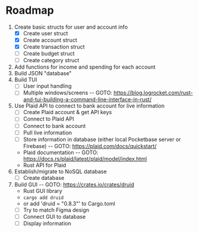 # Roadmap
1. Create basic structs for user and account info
   - [x] Create user struct
   - [x] Create account struct
   - [x] Create transaction struct
   - [ ] Create budget struct
   - [ ] Create category struct
2. Add functions for income and spending for each account
3. Build JSON "database"
4. Build TUI
   - [ ] User input handling
   - [ ] Multiple windows/screens
   -- GOTO: https://blog.logrocket.com/rust-and-tui-building-a-command-line-interface-in-rust/
5. Use Plaid API to connect to bank account for live information
   - [ ] Create Plaid account & get API keys
   - [ ] Connect to Plaid API
   - [ ] Connect to bank account
   - [ ] Pull live information
   - [ ] Store information in database (either local Pocketbase server or Firebase)
   -- GOTO: https://plaid.com/docs/quickstart/
    + Plaid documentation
   -- GOTO: https://docs.rs/plaid/latest/plaid/model/index.html
    + Rust API for Plaid 
6. Establish/migrate to NoSQL database
      - [ ] Create database
7. Build GUI
   -- GOTO: https://crates.io/crates/druid
      + Rust GUI library
      + `cargo add druid`
      + or add 'druid = "0.8.3"' to Cargo.toml
   - [ ] Try to match Figma design
   - [ ] Connect GUI to database
   - [ ] Display information
